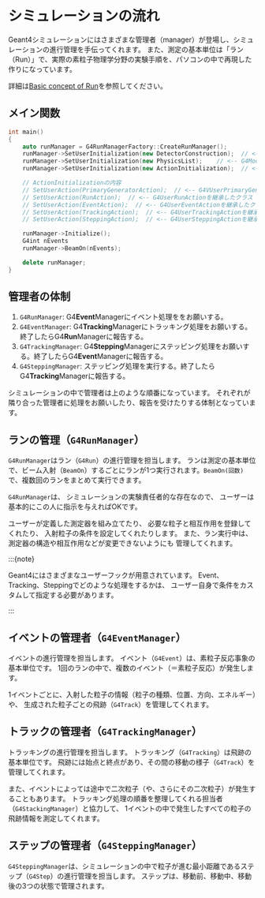 # シミュレーションの流れ

Geant4シミュレーションにはさまざまな管理者（manager）が登場し、シミュレーションの進行管理を手伝ってくれます。
また、測定の基本単位は「ラン（Run）」で、実際の素粒子物理学分野の実験手順を、パソコンの中で再現した作りになっています。

詳細は[Basic concept of Run](https://geant4-userdoc.web.cern.ch/UsersGuides/ForApplicationDeveloper/html/Fundamentals/run.html)を参照してください。

## メイン関数

```cpp
int main()
{
    auto runManager = G4RunManagerFactory::CreateRunManager();
    runManager->SetUserInitialization(new DetectorConstruction);  // <-- G4VUserDetectorConstructionを継承した自作クラス（必須）
    runManager->SetUserInitialization(new PhysicsList);    // <-- G4ModularPhysicsList もしくはG4VUserPhysicsListを継承した自作クラス（必須）
    runManager->SetUserInitialization(new ActionInitialization);  // <-- ユーザーアクションの設定>

    // ActionInitializationの内容
    // SetUserAction(PrimaryGeneratorAction);  // <-- G4VUserPrimaryGeneratorAction>
    // SetUserAction(RunAction);  // <-- G4UserRunActionを継承したクラス
    // SetUserAction(EventAction);  // <-- G4UserEventActionを継承したクラス
    // SetUserAction(TrackingAction);  // <-- G4UserTrackingActionを継承したクラス
    // SetUserAction(SteppingAction);  // <-- G4UserSteppingActionを継承したクラス

    runManager->Initialize();
    G4int nEvents
    runManager->BeamOn(nEvents);

    delete runManager;
}
```



## 管理者の体制

1. ``G4RunManager``: G4**Event**Managerにイベント処理ををお願いする。
2. ``G4EventManager``: G4**Tracking**Managerにトラッキング処理をお願いする。終了したらG4**Run**Managerに報告する。
3. ``G4TrackingManager``: G4**Stepping**Managerにステッピング処理をお願いする。終了したらG4**Event**Managerに報告する。
4. ``G4SteppingManager``: ステッピング処理を実行する。終了したらG4**Tracking**Managerに報告する。

シミュレーションの中で管理者は上のような順番になっています。
それぞれが隣り合った管理者に処理をお願いしたり、報告を受けたりする体制となっています。

## ランの管理（``G4RunManager``）

``G4RunManager``はラン（``G4Run``）の進行管理を担当します。
ランは測定の基本単位で、ビーム入射（``BeamOn``）するごとにランが1つ実行されます。``BeamOn(回数)``で、複数回のランをまとめて実行できます。

``G4RunManager``は、
シミュレーションの実験責任者的な存在なので、
ユーザーは基本的にこの人に指示を与えればOKです。

ユーザーが定義した測定器を組み立てたり、
必要な粒子と相互作用を登録してくれたり、
入射粒子の条件を設定してくれたりします。
また、ラン実行中は、測定器の構造や相互作用などが変更できないようにも
管理してくれます。

:::{note}

Geant4にはさまざまなユーザーフックが用意されています。
Event、Tracking、Steppingでどのような処理をするかは、
ユーザー自身で条件をカスタムして指定する必要があります。

:::

## イベントの管理者（``G4EventManager``）

イベントの進行管理を担当します。
イベント（``G4Event``）は、素粒子反応事象の基本単位です。
1回のランの中で、複数のイベント（＝素粒子反応）が発生します。

1イベントごとに、入射した粒子の情報（粒子の種類、位置、方向、エネルギー）や、
生成された粒子ごとの飛跡（``G4Track``）を管理してくれます。

## トラックの管理者（``G4TrackingManager``）

トラッキングの進行管理を担当します。
トラッキング（``G4Tracking``）は飛跡の基本単位です。
飛跡には始点と終点があり、その間の移動の様子（``G4Track``）を管理してくれます。

また、イベントによっては途中で二次粒子（や、さらにその二次粒子）が発生することもあります。
トラッキング処理の順番を整理してくれる担当者（``G4StackingManager``）と協力して、
1イベントの中で発生したすべての粒子の飛跡情報を測定してくれます。

## ステップの管理者（``G4SteppingManager``）

``G4SteppingManager``は、シミュレーションの中で粒子が進む最小距離であるステップ（``G4Step``）の進行管理を担当します。
ステップは、移動前、移動中、移動後の3つの状態で管理されます。
